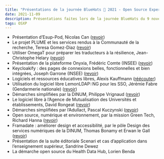 ```yaml
---
title: "Présentations de la journée BlueHats 🧢 2021 - Open Source Experience"
date: 2021-11-09
description: Présentations faites lors de la journée BlueHats du 9 novembre 2021 qui s'est tenue lors du salon Open Source Experience
tags: OSXP
---
```


- Présentation d’Esup-Pod, Nicolas Can ([revoir](https://tube.numerique.gouv.fr/w/sMGDurNb2k6K39uYjvLoTB "Présentation d’Esup-Pod, Nicolas Can - Lien externe"))
- Le projet PLUME et les services rendus à la Communauté de la recherche, Teresa Gomez-Diaz ([revoir](https://tube.numerique.gouv.fr/w/fPq35V5g5woGD2YS2dni14 "Le projet PLUME et les services rendus à la Communauté de la recherche, Teresa Gomez-Diaz - Lien externe"))
- Utiliser OmegaT pour préparer les traducteurs à la résilience, Jean-Christophe Helary ([revoir](https://tube.numerique.gouv.fr/w/gXZvkCf3d7EJh1RRk8KAcX "Utiliser OmegaT pour préparer les traducteurs à la résilience, Jean-Christophe Helary - Lien externe"))
- Présentation de la plateforme Onyxia, Frédéric Comte (INSEE) ([revoir](https://tube.numerique.gouv.fr/w/aqh3vTc27dRUZCUXB7u7a2 "Présentation de la plateforme Onyxia, Frédéric Comte - Lien externe"))
- Keycloakify : des pages de connexions belles, fonctionnelles et bien intégrées, Joseph Garrone (INSEE) ([revoir](https://tube.numerique.gouv.fr/w/e12AuwgGZKLorfA5ThxVY4 "Keycloakify: Des pages de connexions belles, fonctionnelles et bien intégrées, Joseph Garrone - Lien externe"))
- Logiciels et ressources éducatives libres, Alexis Kauffmann ([réécouter](https://tube.numerique.gouv.fr/w/x9tPvNKtvng8LQnrxDPV7t "Logiciels et ressources éducatives libres, Alexis Kauffmann - Lien externe"))
- Utilisation du logiciel libre LemonLDAP::NG pour les SSO, Jérémie Fabre (Gendarmerie nationale) ([revoir](https://tube.numerique.gouv.fr/w/eufnmrXAHn7SCchcv5SxKw "Utilisation du logiciel libre LemonLDAP::NG pour les SSO, Jeremie Fabre - Lien externe"))
- Démarches simplifiées par la DINUM, Philippe Vrignaud ([revoir](https://tube.numerique.gouv.fr/w/h7UQYNWCayVR4oRxNG1UTh "Démarches simplifiées par la DINUM, Philippe Vrignaud - Lien externe"))
- Le logiciel libre à l’Agence de Mutualisation des Universités et établissements, David Rongeat ([revoir](https://tube.numerique.gouv.fr/w/aRLW6NEMXHBVEFYwXcKz52 "Le logiciel libre à l’Agence de Mutualisation des Universités et établissements, David Rongeat - Lien externe"))
- Démarches simplifiées par l’Adullact, Pascal Kuczynski ([revoir](https://tube.numerique.gouv.fr/w/n2iHU3WYP9TAQbyPojeyNu "Démarches simplifiées par l’Adullact, Pascal Kuczynski - Lien externe"))
- Open source, numérique et environnement, par la mission Green Tech, Richard Hanna ([revoir](https://tube.numerique.gouv.fr/w/q4Vk8Q5RvDrLuRyokrsLQ5 "Open source, numérique et environnement, par la mission Green Tech, Richard Hanna - Lien externe"))
- Framadate : améliorer design et accessibilité, par le pôle Design des services numériques de la DINUM, Thomas Bonamy et Erwan le Gall ([revoir](https://tube.numerique.gouv.fr/w/oNwHMe2ZCnzgWKmCotdGs1 "Framadate : améliorer design et accessibilité, par le pôle Design des services numériques de la DINUM - Lien externe"))
- Présentation de la suite éditoriale Scenari et cas d’application dans l’enseignement supérieur, Sandrine Dewez
- La démarche open source du Health Data Hub, Lorien Benda
